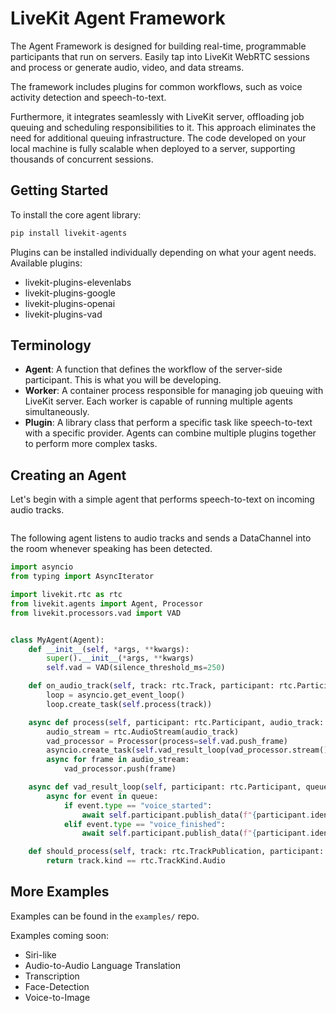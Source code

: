 <!--BEGIN_BANNER_IMAGE-->
<!--END_BANNER_IMAGE-->

# LiveKit Agent Framework

The Agent Framework is designed for building real-time, programmable participants
that run on servers. Easily tap into LiveKit WebRTC sessions and process or generate
audio, video, and data streams.

The framework includes plugins for common workflows, such as voice activity detection and speech-to-text.

Furthermore, it integrates seamlessly with LiveKit server, offloading job queuing and scheduling responsibilities to it. This approach eliminates the need for additional queuing infrastructure. The code developed on your local machine is fully scalable when deployed to a server, supporting thousands of concurrent sessions.

## Getting Started

To install the core agent library:

```bash
pip install livekit-agents
```

Plugins can be installed individually depending on what your agent needs. Available plugins:

- livekit-plugins-elevenlabs
- livekit-plugins-google
- livekit-plugins-openai
- livekit-plugins-vad

## Terminology

- **Agent**: A function that defines the workflow of the server-side participant. This is what you will be developing.
- **Worker**: A container process responsible for managing job queuing with LiveKit server. Each worker is capable of running multiple agents simultaneously.
- **Plugin**: A library class that perform a specific task like speech-to-text with a specific provider. Agents can combine multiple plugins together to perform more complex tasks.

## Creating an Agent

Let's begin with a simple agent that performs speech-to-text on incoming audio tracks.

```python

```

The following agent listens to audio tracks and
sends a DataChannel into the room whenever speaking has been detected.

```python
import asyncio
from typing import AsyncIterator

import livekit.rtc as rtc
from livekit.agents import Agent, Processor
from livekit.processors.vad import VAD


class MyAgent(Agent):
    def __init__(self, *args, **kwargs):
        super().__init__(*args, **kwargs)
        self.vad = VAD(silence_threshold_ms=250)

    def on_audio_track(self, track: rtc.Track, participant: rtc.Participant):
        loop = asyncio.get_event_loop()
        loop.create_task(self.process(track))

    async def process(self, participant: rtc.Participant, audio_track: rtc.Track):
        audio_stream = rtc.AudioStream(audio_track)
        vad_processor = Processor(process=self.vad.push_frame)
        asyncio.create_task(self.vad_result_loop(vad_processor.stream()))
        async for frame in audio_stream:
            vad_processor.push(frame)

    async def vad_result_loop(self, participant: rtc.Participant, queue: AsyncIterator[VAD.Event]):
        async for event in queue:
            if event.type == "voice_started":
                await self.participant.publish_data(f"{participant.identity} started talking")
            elif event.type == "voice_finished":
                await self.participant.publish_data(f"{participant.identity} stopped talking")

    def should_process(self, track: rtc.TrackPublication, participant: rtc.Participant) -> bool:
        return track.kind == rtc.TrackKind.Audio
```

## More Examples

Examples can be found in the `examples/` repo.

Examples coming soon:

- Siri-like
- Audio-to-Audio Language Translation
- Transcription
- Face-Detection
- Voice-to-Image

<!--BEGIN_REPO_NAV-->
<!--END_REPO_NAV-->
